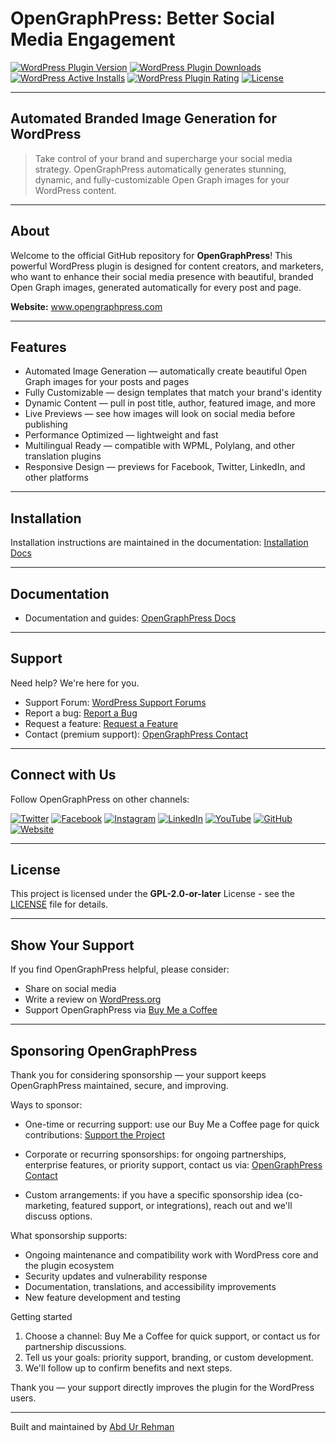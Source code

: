 # OpenGraphPress: Better Social Media Engagement

<a href="https://wordpress.org/plugins/opengraphpress/" target="_blank" rel="noopener noreferrer"><img src="https://img.shields.io/wordpress/plugin/v/opengraphpress.svg?style=flat-square" alt="WordPress Plugin Version"/></a>
<a href="https://wordpress.org/plugins/opengraphpress/" target="_blank" rel="noopener noreferrer"><img src="https://img.shields.io/wordpress/plugin/dt/opengraphpress.svg?style=flat-square" alt="WordPress Plugin Downloads"/></a>
<a href="https://wordpress.org/plugins/opengraphpress/" target="_blank" rel="noopener noreferrer"><img src="https://img.shields.io/wordpress/plugin/installs/opengraphpress.svg?style=flat-square" alt="WordPress Active Installs"/></a>
<a href="https://wordpress.org/plugins/opengraphpress/" target="_blank" rel="noopener noreferrer"><img src="https://img.shields.io/wordpress/plugin/r/opengraphpress.svg?style=flat-square" alt="WordPress Plugin Rating"/></a>
<a href="LICENSE" target="_blank" rel="noopener noreferrer"><img src="https://img.shields.io/badge/license-GPL--2.0%2B-blue.svg?style=flat-square" alt="License"/></a>

---

## Automated Branded Image Generation for WordPress
>
> Take control of your brand and supercharge your social media strategy. OpenGraphPress automatically generates stunning, dynamic, and fully-customizable Open Graph images for your WordPress content.

---

## About

Welcome to the official GitHub repository for **OpenGraphPress**! This powerful WordPress plugin is designed for content creators, and marketers, who want to enhance their social media presence with beautiful, branded Open Graph images, generated automatically for every post and page.

**Website:** <a href="https://www.opengraphpress.com/" target="_blank" rel="noopener noreferrer">www.opengraphpress.com</a>

---

## Features

- Automated Image Generation — automatically create beautiful Open Graph images for your posts and pages
- Fully Customizable — design templates that match your brand's identity
- Dynamic Content — pull in post title, author, featured image, and more
- Live Previews — see how images will look on social media before publishing
- Performance Optimized — lightweight and fast
- Multilingual Ready — compatible with WPML, Polylang, and other translation plugins
- Responsive Design — previews for Facebook, Twitter, LinkedIn, and other platforms

---

## Installation

Installation instructions are maintained in the documentation: <a href="https://www.opengraphpress.com/docs/installation" target="_blank" rel="noopener noreferrer">Installation Docs</a>

---

## Documentation

- Documentation and guides: <a href="https://www.opengraphpress.com/docs" target="_blank" rel="noopener noreferrer">OpenGraphPress Docs</a>

---

## Support

Need help? We're here for you.

- Support Forum: <a href="https://wordpress.org/support/plugin/opengraphpress/" target="_blank" rel="noopener noreferrer">WordPress Support Forums</a>
- Report a bug: <a href="https://github.com/OpenGraphPress/OpenGraphPress/issues/new?template=BUG_REPORT.md" target="_blank" rel="noopener noreferrer">Report a Bug</a>
- Request a feature: <a href="https://github.com/OpenGraphPress/OpenGraphPress/issues/new?template=FEATURE_REQUEST.md" target="_blank" rel="noopener noreferrer">Request a Feature</a>
- Contact (premium support): <a href="https://www.opengraphpress.com/contact" target="_blank" rel="noopener noreferrer">OpenGraphPress Contact</a>

---

## Connect with Us

Follow OpenGraphPress on other channels:

<a href="https://twitter.com/OpenGraphPress" target="_blank" rel="noopener noreferrer"><img src="https://img.shields.io/badge/%20-Twitter-1DA1F2?style=flat-square&logo=twitter&logoColor=white" alt="Twitter"/></a>
<a href="https://facebook.com/OpenGraphPress" target="_blank" rel="noopener noreferrer"><img src="https://img.shields.io/badge/%20-Facebook-1877F2?style=flat-square&logo=facebook&logoColor=white" alt="Facebook"/></a>
<a href="https://instagram.com/OpenGraphPress" target="_blank" rel="noopener noreferrer"><img src="https://img.shields.io/badge/%20-Instagram-E4405F?style=flat-square&logo=instagram&logoColor=white" alt="Instagram"/></a>
<a href="https://linkedin.com/company/OpenGraphPress" target="_blank" rel="noopener noreferrer"><img src="https://img.shields.io/badge/%20-LinkedIn-0A66C2?style=flat-square&logo=linkedin&logoColor=white" alt="LinkedIn"/></a>
<a href="https://youtube.com/OpenGraphPress" target="_blank" rel="noopener noreferrer"><img src="https://img.shields.io/badge/%20-YouTube-FF0000?style=flat-square&logo=youtube&logoColor=white" alt="YouTube"/></a>
<a href="https://github.com/OpenGraphPress" target="_blank" rel="noopener noreferrer"><img src="https://img.shields.io/badge/%20-GitHub-181717?style=flat-square&logo=github&logoColor=white" alt="GitHub"/></a>
<a href="https://www.opengraphpress.com" target="_blank" rel="noopener noreferrer"><img src="https://img.shields.io/badge/%20-Website-4B5563?style=flat-square&logo=internet-explorer&logoColor=white" alt="Website"/></a>

---

## License

This project is licensed under the **GPL-2.0-or-later** License - see the <a href="LICENSE" target="_blank" rel="noopener noreferrer">LICENSE</a> file for details.

---

## Show Your Support

If you find OpenGraphPress helpful, please consider:

- Share on social media
- Write a review on <a href="https://wordpress.org/support/plugin/opengraphpress/reviews/" target="_blank" rel="noopener noreferrer">WordPress.org</a>
- Support OpenGraphPress via <a href="https://www.buymeacoffee.com/OpenGraphPress" target="_blank" rel="noopener noreferrer">Buy Me a Coffee</a>

---

## Sponsoring OpenGraphPress

Thank you for considering sponsorship — your support keeps OpenGraphPress maintained, secure, and improving.

Ways to sponsor:

- One-time or recurring support: use our Buy Me a Coffee page for quick contributions: <a href="https://www.buymeacoffee.com/OpenGraphPress" target="_blank" rel="noopener noreferrer">Support the Project</a>
- Corporate or recurring sponsorships: for ongoing partnerships, enterprise features, or priority support, contact us via: <a href="https://www.opengraphpress.com/contact" target="_blank" rel="noopener noreferrer">OpenGraphPress Contact</a>

- Custom arrangements: if you have a specific sponsorship idea (co-marketing, featured support, or integrations), reach out and we'll discuss options.

What sponsorship supports:

- Ongoing maintenance and compatibility work with WordPress core and the plugin ecosystem
- Security updates and vulnerability response
- Documentation, translations, and accessibility improvements
- New feature development and testing

Getting started

1. Choose a channel: Buy Me a Coffee for quick support, or contact us for partnership discussions.
2. Tell us your goals: priority support, branding, or custom development.
3. We'll follow up to confirm benefits and next steps.

Thank you — your support directly improves the plugin for the WordPress users.

---

Built and maintained by <a href="https://www.abdurrehman.net" target="_blank" rel="noopener noreferrer">Abd Ur Rehman</a>
